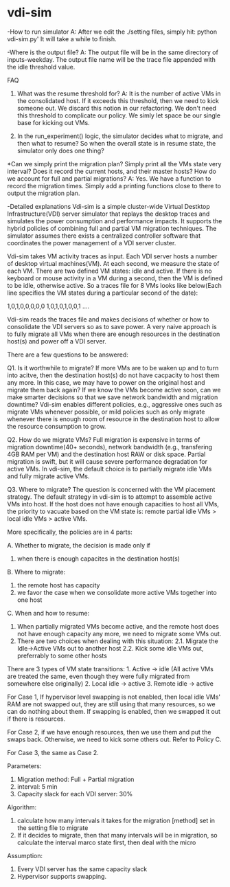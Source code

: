 vdi-sim
=======
-How to run simulator
A: After we edit the ./setting files, simply hit:
      python vdi-sim.py'
It will take a while to finish.

-Where is the output file? 
A: The output file will be in the same directory of inputs-weekday. The output file name will be the trace file appended with the idle threshold value. 

FAQ
1. What was the resume threshold for? 
A: It is the number of active VMs in the consolidated host. If it exceeds this threshold, then we need to kick someone out. We discard this notion in our refactoring. We don't need this threshold to complicate our policy. We simly let space be our single base for kicking out VMs. 

2. In the run_experiment() logic, the simulator decides what to migrate, and then what to resume? So when the overall state is in resume state, the simulator only does one thing? 

*Can we simply print the migration plan? Simply print all the VMs state very interval? 
Does it record the current hosts, and their master hosts? How do we account for full and partial migrations?
A: Yes. We have a function to record the migration times. Simply add a printing functions close to there to output the migration plan. 

-Detailed explanations
Vdi-sim is a simple cluster-wide Virtual Destktop Infrastructure(VDI) server simulator that replays the desktop traces and simulates the power consumption and performance impacts. It supports the hybrid policies of combining full and partial VM migration techniques. The simulator assumes there exists a centralized controller software that coordinates the power management of a VDI server cluster. 

Vdi-sim takes VM activity traces as input. Each VDI server hosts a number of desktop virtual machines(VM). At each second, we measure the state of each VM. There are two defined VM states: idle and active. If there is no keyboard or mouse activity in a VM during a second, then the VM is defined to be idle, otherwise active. So a traces file for 8 VMs looks like below(Each line specifies the VM states during a particular second of the date):

1,0,1,0,0,0,0,0
1,0,1,0,1,0,0,1
....

Vdi-sim reads the traces file and makes decisions of whether or how to consolidate the VDI servers so as to save power. A very naive approach is to fully migrate all VMs when there are enough resources in the destination host(s) and power off a VDI server. 

There are a few questions to be answered: 

Q1. Is it worthwhile to migrate? If more VMs are to be waken up and to turn into acitve, then the destination host(s) do not have cacpacity to host them any more. In this case, we may have to power on the original host and migrate them back again? If we know the VMs become active soon, can we make smarter decisions so that we save network bandwidth and migration downtime? Vdi-sim enables different policies, e.g., aggressive ones such as migrate VMs whenever possible, or mild policies such as only migrate whenever there is enough room of resource in the destination host to allow the resource consumption to grow. 

Q2. How do we migrate VMs? Full migration is expensive in terms of migration downtime(40+ seconds), network bandwidth (e.g., transfering 4GB RAM per VM) and the destination host RAW or disk space. Partial migration is swift, but it will cause severe performance degradation for active VMs. In vdi-sim, the default choice is to partially migrate idle VMs and fully migrate active VMs. 

Q3. Where to migrate? The question is concerned with the VM placement strategy. The default strategy in vdi-sim is to attempt to assemble active VMs into host. If the host does not have enough capacities to host all VMs, the priority to vacuate based on the VM state is: remote partial idle VMs > local idle VMs > active VMs. 

More specifically, the policies are in 4 parts:

A. Whether to migrate, the decision is made only if
   1. when there is enough capacites in the destination host(s)

B. Where to migrate:
   1. the remote host has capacity
   2. we favor the case when we consolidate more active VMs together into one host

C. When and how to resume:
   1. When partially migrated VMs become active, and the remote host does not have enough capacity any more, we need to migrate some VMs out. 
   2. There are two choices when dealing with this situation:
      2.1. Migrate the Idle->Active VMs out to another host
      2.2. Kick some idle VMs out, preferrably to some other hosts

There are 3 types of VM state transitions:
      1. Active -> idle (All active VMs are treated the same, even though they were fully migrated from somewhere else originally)
      2. Local idle -> active 
      3. Remote idle -> active

For Case 1, If hypervisor level swapping is not enabled, then local idle VMs' RAM are not swapped out, they are still using that many resources, so we can do nothing about them. If swapping is enabled, then we swapped it out if there is resources. 

For Case 2, if we have enough resources, then we use them and put the swaps back. Otherwise, we need to kick some others out. Refer to Policy C. 

For Case 3, the same as Case 2. 

Parameters:
1. Migration method: Full + Partial migration
2. interval: 5 min
3. Capacity slack for each VDI server: 30%

Algorithm:
1. calculate how many intervals it takes for the migration [method] set in the setting file to migrate
2. If it decides to migrate, then that many intervals will be in migration, so calculate the interval marco state first, then deal with the micro

Assumption: 
1. Every VDI server has the same capacity slack
2. Hypervisor supports swapping. 